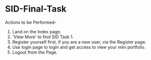 # SID-Final-Task
Actions to be Performed-

1. Land on the Index page.
2. 'View More' to find SID Task 1.
3. Register yourself first, if you are a new user, via the Register page.
4. Use login page to login and get access to view your mini portfolio.
5. Logout from the Page.
